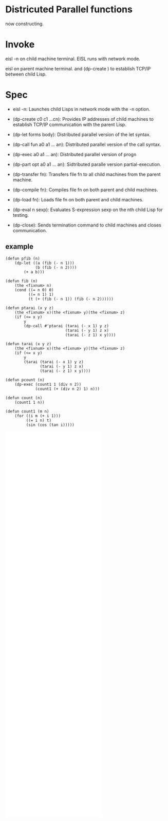 # Districuted Parallel functions
now constructing.

# Invoke 
eisl -n on child machine terminal.
EISL runs with network mode. 


eisl on parent machine terminal.
and (dp-create ) to establish TCP/IP between child Lisp.

# Spec

- eisl -n: Launches child Lisps in network mode with the -n option.

- (dp-create c0 c1 …cn): Provides IP addresses of child machines to establish TCP/IP communication with the parent Lisp.

- (dp-let forms body): Distributed parallel version of the let syntax.

- (dp-call fun a0 a1 ... an): Distributed parallel version of the call syntax.

- (dp-exec a0 a1 ... an): Distributed parallel version of progn

- (dp-part opt a0 a1 ... an): Sidtributed paralle version partial-execution.

- (dp-transfer fn): Transfers file fn to all child machines from the parent machine.

- (dp-compile fn): Compiles file fn on both parent and child machines.

- (dp-load fn): Loads file fn on both parent and child machines.

- (dp-eval n sexp): Evaluates S-expression sexp on the nth child Lisp for testing.

- (dp-close): Sends termination command to child machines and closes communication.


## example

```
(defun pfib (n)
    (dp-let ((a (fib (- n 1)))
             (b (fib (- n 2))))
        (+ a b)))

(defun fib (n)
    (the <fixnum> n) 
    (cond ((= n 0) 0)
          ((= n 1) 1)
          (t (+ (fib (- n 1)) (fib (- n 2))))))

(defun ptarai (x y z)
    (the <fixnum> x)(the <fixnum> y)(the <fixnum> z)
    (if (<= x y)
        y
        (dp-call #'ptarai (tarai (- x 1) y z)
                          (tarai (- y 1) z x)
                          (tarai (- z 1) x y))))

(defun tarai (x y z)
    (the <fixnum> x)(the <fixnum> y)(the <fixnum> z)
    (if (<= x y)
        y
        (tarai (tarai (- x 1) y z)
               (tarai (- y 1) z x)
               (tarai (- z 1) x y))))

(defun pcount (n)
    (dp-exec (count1 1 (div n 2))
             (count1 (+ (div n 2) 1) n)))

(defun count (n)
    (count1 1 n))

(defun count1 (m n)
    (for ((i m (+ i 1)))
         ((= i n) t)
         (sin (cos (tan i)))))

```

![Child-Lisp](para22.md)
![Parent-Lisp](para23.md)
![Create](para24.md)
![Transfer](para25.md)
![Compile](para26.md)
![Code](para27.md)
![Time](para28.md)
![Close](para29.md)
